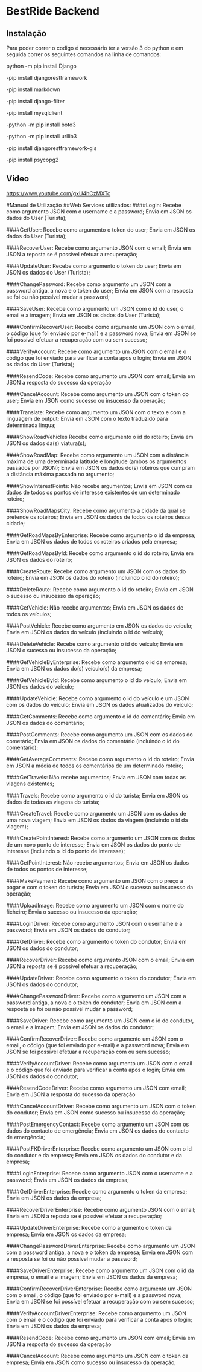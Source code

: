 # BestRide Backend

## Instalação


Para poder correr o codigo é necessário ter a versão 3 do python
e em seguida correr os seguintes comandos na linha de comandos:

python -m pip install Django

-pip install djangorestframework

-pip install markdown

-pip install django-filter

-pip install mysqlclient

-python -m pip install boto3 

-python -m pip install urllib3

-pip install djangorestframework-gis

-pip install psycopg2

## Video

https://www.youtube.com/gxU4hCzMXTc


#Manual de Utilização
##Web Services utilizados:
####Login:
Recebe como argumento JSON com o username e a password;
Envia em JSON os dados do User (Turista);

####GetUser: 
Recebe como argumento o token do user;
Envia em JSON os dados do User (Turista);

####RecoverUser:
Recebe como argumento JSON com o email;
Envia em JSON a reposta se é possível efetuar a recuperação;

####UpdateUser:
Recebe como argumento o token do user;
Envia em JSON os dados do User (Turista);

####ChangePassword:
Recebe como argumento um JSON com a password antiga, a nova e o token do user;
Envia em JSON com a resposta se foi ou não possível mudar a password;

####SaveUser:
Recebe como argumento um JSON com o id do user, o email e a imagem;
Envia em JSON os dados do User (Turista);

####ConfirmRecoverUser:
Recebe como argumento um JSON com o email, o código (que foi enviado por e-mail) e a password nova;
Envia em JSON se foi possível efetuar a recuperação com ou sem sucesso;

####VerifyAccount:
Recebe como argumento um JSON com o email e o código que foi enviado para verificar a conta apos o login;
Envia em JSON os dados do User (Turista);


####ResendCode:
Recebe como argumento um JSON com email;
Envia em JSON a resposta do sucesso da operação

####CancelAccount:
Recebe como argumento um JSON com o token do user;
Envia em JSON como sucesso ou insucesso da operação;

####Translate:
Recebe como argumento um JSON com o texto e com a linguagem de output;
Envia em JSON com o texto traduzido para determinada lingua;

####ShowRoadVehicles
Recebe como argumento o id do roteiro;
Envia em JSON os dados da(s) viatura(s);

####ShowRoadMap:
Recebe como argumento um JSON com a distância máxima de uma determinada latitude e longitude (ambos os argumentos passados por JSON);
Envia em JSON os dados do(s) roteiros que cumpram a distância máxima passada no argumento;

####ShowInterestPoints:
Não recebe argumentos;
Envia em JSON com os dados de todos os pontos de interesse existentes de um determinado roteiro;

####ShowRoadMapsCity:
Recebe como argumento a cidade da qual se pretende os roteiros;
Envia em JSON os dados de todos os roteiros dessa cidade;

####GetRoadMapsByEnterprise:
Recebe como argumento o id da empresa;
Envia em JSON os dados de todos os roteiros criados pela empresa;

####GetRoadMapsById:
Recebe como argumento o id do roteiro;
Envia em JSON os dados do roteiro;

####CreateRoute:
Recebe como argumento um JSON com os dados do roteiro;
Envia em JSON os dados do roteiro (incluindo o id do roteiro);

####DeleteRoute:
Recebe como argumento o id do roteiro;
Envia em JSON o sucesso ou insucesso da operação;

####GetVehicle:
Não recebe argumentos;
Envia em JSON os dados de todos os veículos;

####PostVehicle:
Recebe como argumento em JSON os dados do veículo;
Envia em JSON os dados do veículo (incluindo o id do veículo);

####DeleteVehicle:
Recebe como argumento o id do veículo;
Envia em JSON o sucesso ou insucesso da operação;

####GetVehicleByEnterprise:
Recebe como argumento o id da empresa;
Envia em JSON os dados do(s) veículo(s) da empresa;

####GetVehicleById:
Recebe como argumento o id do veículo;
Envia em JSON os dados do veículo;

####UpdateVehicle:
Recebe como argumento o id do veículo e um JSON com os dados do veículo;
Envia em JSON os dados atualizados do veículo;

####GetComments:
Recebe como argumento o id do comentário;
Envia em JSON os dados do comentário;

####PostComments:
Recebe como argumento um JSON com os dados do cometário;
Envia em JSON os dados do comentário (incluindo o id do comentario);

####GetAverageComments:
Recebe como argumento o id do roteiro;
Envia em JSON a média de todos os comentários de um determinado roteiro;

####GetTravels:
Não recebe argumentos;
Envia em JSON com todas as viagens existentes;

####Travels:
Recebe como argumento o id do turista;
Envia em JSON os dados de todas as viagens do turista;

####CreateTravel:
Recebe como argumento um JSON com os dados de uma nova viagem;
Envia em JSON os dados da viagem (incluindo o id da viagem);

####CreatePointInterest:
Recebe como argumento um JSON com os dados de um novo ponto de interesse;
Envia em JSON os dados do ponto de interesse (incluindo o id do ponto de interesse);

####GetPointInterest:
Não recebe argumentos;
Envia em JSON os dados de todos os pontos de interesse;

####MakePayment:
Recebe como argumento um JSON com o preço a pagar e com o token do turista;
Envia em JSON o sucesso ou insucesso da operação;

####UploadImage:
Recebe como argumento um JSON com o nome do ficheiro;
Envia o sucesso ou insucesso da operação;


####LoginDriver:
Recebe como argumento JSON com o username e a password;
Envia em JSON os dados do condutor;

####GetDriver: 
Recebe como argumento o token do condutor;
Envia em JSON os dados do condutor;

####RecoverDriver:
Recebe como argumento JSON com o email;
Envia em JSON a reposta se é possível efetuar a recuperação;

####UpdateDriver:
Recebe como argumento o token do condutor;
Envia em JSON os dados do condutor;

####ChangePasswordDriver:
Recebe como argumento um JSON com a password antiga, a nova e o token do condutor;
Envia em JSON com a resposta se foi ou não possível mudar a password;

####SaveDriver:
Recebe como argumento um JSON com o id do condutor, o email e a imagem;
Envia em JSON os dados do condutor;

####ConfirmRecoverDriver:
Recebe como argumento um JSON com o email, o código (que foi enviado por e-mail) e a password nova;
Envia em JSON se foi possível efetuar a recuperação com ou sem sucesso;

####VerifyAccountDriver:
Recebe como argumento um JSON com o email e o código que foi enviado para verificar a conta apos o login;
Envia em JSON os dados do condutor;


####ResendCodeDriver:
Recebe como argumento um JSON com email;
Envia em JSON a resposta do sucesso da operação

####CancelAccountDriver:
Recebe como argumento um JSON com o token do condutor;
Envia em JSON como sucesso ou insucesso da operação;

####PostEmergencyContact:
Recebe como argumento um JSON com os dados do contacto de emergência;
Envia em JSON os dados do contacto de emergência;

####PostFKDriverEnterprise:
Recebe como argumento um JSON com o id do condutor e da empresa;
Envia em JSON os dados do condutor e da empresa;

####LoginEnterprise:
Recebe como argumento JSON com o username e a password;
Envia em JSON os dados da empresa;

####GetDriverEnterprise: 
Recebe como argumento o token da empresa;
Envia em JSON os dados da empresa;

####RecoverDriverEnterprise:
Recebe como argumento JSON com o email;
Envia em JSON a reposta se é possível efetuar a recuperação;

####UpdateDriverEnterprise:
Recebe como argumento o token da empresa;
Envia em JSON os dados da empresa;

####ChangePasswordDriverEnterprise:
Recebe como argumento um JSON com a password antiga, a nova e o token da empresa;
Envia em JSON com a resposta se foi ou não possível mudar a password;

####SaveDriverEnterprise:
Recebe como argumento um JSON com o id da empresa, o email e a imagem;
Envia em JSON os dados da empresa;

####ConfirmRecoverDriverEnterprise:
Recebe como argumento um JSON com o email, o código (que foi enviado por e-mail) e a password nova;
Envia em JSON se foi possível efetuar a recuperação com ou sem sucesso;

####VerifyAccountDriverEnterprise:
Recebe como argumento um JSON com o email e o código que foi enviado para verificar a conta apos o login;
Envia em JSON os dados da empresa;

####ResendCode:
Recebe como argumento um JSON com email;
Envia em JSON a resposta do sucesso da operação

####CancelAccount:
Recebe como argumento um JSON com o token da empresa;
Envia em JSON como sucesso ou insucesso da operação;

